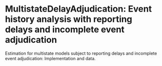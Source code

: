 # MultistateDelayAdjudication: Event history analysis with reporting delays and incomplete event adjudication
Estimation for multistate models subject to reporting delays and incomplete event adjudication: Implementation and data.
